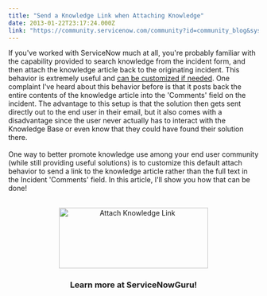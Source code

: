 ```yaml
---
title: "Send a Knowledge Link when Attaching Knowledge"
date: 2013-01-22T23:17:24.000Z
link: "https://community.servicenow.com/community?id=community_blog&sys_id=96bdaaa9dbd0dbc01dcaf3231f9619ca"
---
```

<p>If you've worked with ServiceNow much at all, you're probably familiar with the capability provided to search knowledge from the incident form, and then attach the knowledge article back to the originating incident. This behavior is extremely useful and <a href="http://wiki.servicenow.com/index.php?title=Administering_Knowledge_Search#Customizing_the_.22Attach_to_Task.22_Button" title="Knowlege Attach to Incident Button Customization" target="_blank">can be customized if needed</a>. One complaint I've heard about this behavior before is that it posts back the entire contents of the knowledge article into the 'Comments' field on the incident. The advantage to this setup is that the solution then gets sent directly out to the end user in their email, but it also comes with a disadvantage since the user never actually has to interact with the Knowledge Base or even know that they could have found their solution there. <br /><br />One way to better promote knowledge use among your end user community (while still providing useful solutions) is to customize this default attach behavior to send a link to the knowledge article rather than the full text in the Incident 'Comments' field. In this article, I'll show you how that can be done!<br /><br /><center><a href="http://www.servicenowguru.com/scripting/script-includes-scripting/attach-knowledge-link/"><img src="http://www.servicenowguru.com/wp-content/uploads/2013/01/AttachKnowledgeLink-300x122.jpg" alt="Attach Knowledge Link" width="300" height="122" class="aligncenter size-medium wp-image-4755" /></a><br /><h3>Learn more at ServiceNowGuru!</h3></center><br /><!--break--></p>